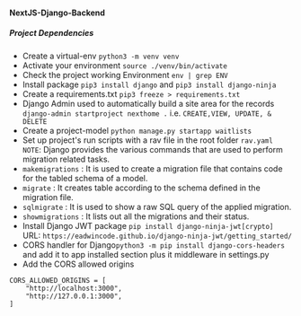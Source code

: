#### NextJS-Django-Backend

##### Project Dependencies
- Create a virtual-env `python3 -m venv venv`
- Activate your environment `source ./venv/bin/activate`
- Check the project working Environment `env | grep ENV`
- Install package `pip3 install django` and `pip3 install django-ninja`
- Create a requirements.txt `pip3 freeze > requirements.txt`
- Django Admin used to automatically build a site area for the records ` django-admin startproject nexthome . ` i.e. `CREATE,VIEW, UPDATE, & DELETE`
- Create a project-model `python manage.py startapp waitlists`
- Set up project's run scripts with a rav file in the root folder `rav.yaml`
`NOTE`: Django provides the various commands that are used to perform migration related tasks. 
- `makemigrations` : It is used to create a migration file that contains code for the tabled schema of a model.
- `migrate` : It creates table according to the schema defined in the migration file.
- `sqlmigrate` : It is used to show a raw SQL query of the applied migration.
- `showmigrations` : It lists out all the migrations and their status.
- Install Django JWT package `pip install django-ninja-jwt[crypto]` URL: `https://eadwincode.github.io/django-ninja-jwt/getting_started/`
- CORS handler for Django`python3 -m pip install django-cors-headers` and add it to app installed section plus it middleware in settings.py
- Add the CORS allowed origins 
```
CORS_ALLOWED_ORIGINS = [
    "http://localhost:3000",
    "http://127.0.0.1:3000",
]
```